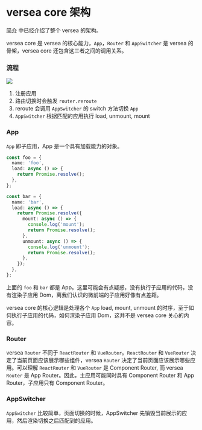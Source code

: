 # versea core 架构

[简介](../introduction.md) 中已经介绍了整个 versea 的架构。

versea core 是 versea 的核心能力，`App`，`Router` 和 `AppSwitcher` 是 versea 的骨架，versea core 还包含这三者之间的调用关系。

### 流程

<!--
```plantuml
@startuml
actor User
rectangle "Versea Core" #F5F5F5;line.dashed {
  rectangle App #F8CECC {
  }
  rectangle Router #DAE8FC {
  }
  rectangle AppSwitcher #D5E8D4 {
  }
  Router -> AppSwitcher: 3. reroute
  AppSwitcher -down-> App: 4. load, unmount & mount
}
User -down-> App: 1. registerApp
User -down-> Router: 2. Location Change
@enduml
```
-->

![](https://www.plantuml.com/plantuml/png/RT11Qm8n40NWUtx5Gw6dkj1MOTb2KU9wwgd5tiDcS1VMZ4mcU2Z-zsPNfDqYEOJmlXU6MKTrekdO6zSe2_QHn0WrwiAX9yo-I28vM1QQORvR3UUrxm8LtiMMFBuDyEitfrDMfQsj7PFB9FtWf2IORpTrkRi7Sltpt6dJZcfLbzlbJTtAYxU_gi9B0I4PCeD9V-7v7Awwmh90pyu_8eKZfw1um7YRYzd7__Xf-FBGHIN9xocuJb7XkS0xDqux3h1jdfxCceBFY_m1)

1. 注册应用
2. 路由切换时会触发 `router.reroute`
3. reroute 会调用 `AppSwitcher` 的 switch 方法切换 `App`
4. `AppSwitcher` 根据匹配的应用执行 load, unmount, mount

### App

`App` 即子应用，App 是一个具有加载能力的对象。

```ts
const foo = {
  name: 'foo',
  load: async () => {
    return Promise.resolve();
  },
};

const bar = {
  name: 'bar',
  load: async () => {
    return Promise.resolve({
      mount: async () => {
        console.log('mount');
        return Promise.resolve();
      },
      unmount: async () => {
        console.log('unmount');
        return Promise.resolve();
      },
    });
  },
};
```

上面的 `foo` 和 `bar` 都是 App。这里可能会有点疑惑，没有执行子应用的代码，没有渲染子应用 Dom，离我们认识的微前端的子应用好像有点差距。

versea core 的核心逻辑是处理各个 `App` load, mount, unmount 的时序，至于如何执行子应用的代码，如何渲染子应用 Dom，这并不是 versea core 关心的内容。

### Router

versea `Router` 不同于 `ReactRouter` 和 `VueRouter`。`ReactRouter` 和 `VueRouter` 决定了当前页面应该展示哪些组件，versea `Router` 决定了当前页面应该展示哪些应用。可以理解 `ReactRouter` 和 `VueRouter` 是 Component Router, 而 versea `Router` 是 App Router。因此，主应用可能同时具有 Component Router 和 App Router，子应用只有 Component Router。

### AppSwitcher

`AppSwitcher` 比较简单，页面切换的时候，AppSwitcher 先销毁当前展示的应用，然后渲染切换之后匹配到的应用。
